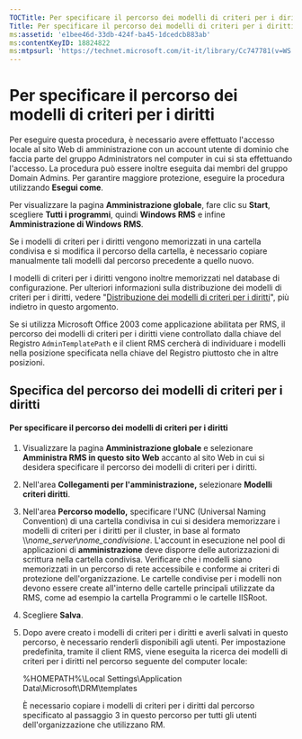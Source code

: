 ```yaml
---
TOCTitle: Per specificare il percorso dei modelli di criteri per i diritti
Title: Per specificare il percorso dei modelli di criteri per i diritti
ms:assetid: 'e1bee46d-33db-424f-ba45-1dcedcb883ab'
ms:contentKeyID: 18824822
ms:mtpsurl: 'https://technet.microsoft.com/it-it/library/Cc747781(v=WS.10)'
---
```


Per specificare il percorso dei modelli di criteri per i diritti
================================================================

Per eseguire questa procedura, è necessario avere effettuato l'accesso locale al sito Web di amministrazione con un account utente di dominio che faccia parte del gruppo Administrators nel computer in cui si sta effettuando l'accesso. La procedura può essere inoltre eseguita dai membri del gruppo Domain Admins. Per garantire maggiore protezione, eseguire la procedura utilizzando **Esegui come**.

Per visualizzare la pagina **Amministrazione globale**, fare clic su **Start**, scegliere **Tutti i programmi**, quindi **Windows RMS** e infine **Amministrazione di Windows RMS**.

Se i modelli di criteri per i diritti vengono memorizzati in una cartella condivisa e si modifica il percorso della cartella, è necessario copiare manualmente tali modelli dal percorso precedente a quello nuovo.

I modelli di criteri per i diritti vengono inoltre memorizzati nel database di configurazione. Per ulteriori informazioni sulla distribuzione dei modelli di criteri per i diritti, vedere "[Distribuzione dei modelli di criteri per i diritti](https://technet.microsoft.com/ae6fa26f-d744-4ac9-9eb1-728ffab87bfe)", più indietro in questo argomento.

Se si utilizza Microsoft Office 2003 come applicazione abilitata per RMS, il percorso dei modelli di criteri per i diritti viene controllato dalla chiave del Registro `AdminTemplatePath` e il client RMS cercherà di individuare i modelli nella posizione specificata nella chiave del Registro piuttosto che in altre posizioni.

Specifica del percorso dei modelli di criteri per i diritti
-----------------------------------------------------------

#### Per specificare il percorso dei modelli di criteri per i diritti

1.  Visualizzare la pagina **Amministrazione globale** e selezionare **Amministra RMS in questo sito Web** accanto al sito Web in cui si desidera specificare il percorso dei modelli di criteri per i diritti.

2.  Nell'area **Collegamenti per l'amministrazione,** selezionare **Modelli criteri diritti**.

3.  Nell'area **Percorso modello,** specificare l'UNC (Universal Naming Convention) di una cartella condivisa in cui si desidera memorizzare i modelli di criteri per i diritti per il cluster, in base al formato \\\\*nome\_server*\\*nome\_condivisione*. L'account in esecuzione nel pool di applicazioni di **amministrazione** deve disporre delle autorizzazioni di scrittura nella cartella condivisa. Verificare che i modelli siano memorizzati in un percorso di rete accessibile e conforme ai criteri di protezione dell'organizzazione. Le cartelle condivise per i modelli non devono essere create all'interno delle cartelle principali utilizzate da RMS, come ad esempio la cartella Programmi o le cartelle IISRoot.

4.  Scegliere **Salva**.

5.  Dopo avere creato i modelli di criteri per i diritti e averli salvati in questo percorso, è necessario renderli disponibili agli utenti. Per impostazione predefinita, tramite il client RMS, viene eseguita la ricerca dei modelli di criteri per i diritti nel percorso seguente del computer locale:

    %HOMEPATH%\\Local Settings\\Application Data\\Microsoft\\DRM\\templates

    È necessario copiare i modelli di criteri per i diritti dal percorso specificato al passaggio 3 in questo percorso per tutti gli utenti dell'organizzazione che utilizzano RM.
